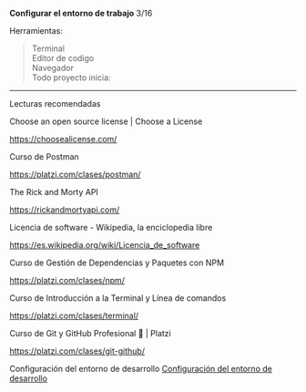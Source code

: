 **Configurar el entorno de trabajo**
3/16

Herramientas:

>Terminal<br>
>Editor de codigo<br>
>Navegador<br>
>Todo proyecto inicia:<br>

------------------------------------------------

Lecturas recomendadas

Choose an open source license | Choose a License

<https://choosealicense.com/>

Curso de Postman

<https://platzi.com/clases/postman/>

The Rick and Morty API

<https://rickandmortyapi.com/>

Licencia de software - Wikipedia, la enciclopedia libre

<https://es.wikipedia.org/wiki/Licencia_de_software>

Curso de Gestión de Dependencias y Paquetes con NPM

<https://platzi.com/clases/npm/>

Curso de Introducción a la Terminal y Línea de comandos

<https://platzi.com/clases/terminal/>

Curso de Git y GitHub Profesional 🔋 | Platzi

<https://platzi.com/clases/git-github/>


Configuración del entorno de desarrollo
[Configuración del entorno de desarrollo](https://platzi.com/clases/2986-api-practico/48448-configuracion-del-entorno-de-desarrollo/)

